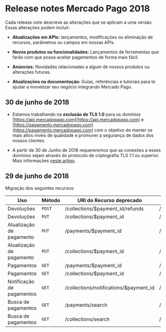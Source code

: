 # Release notes Mercado Pago 2018

Cada release note descreve as alterações que se aplicam a uma versão. Essas alterações podem incluir:

- **Atualizações em APIs:** lançamentos, modificações ou eliminação de recursos, parâmetros ou campos em nossas APIs.

- **Novos produtos ou funcionalidades:** Lançamentos de ferramentas que farão com que possa aceitar pagamentos de forma mais fácil.

- **Anúncios:** Novidades relacionadas a algum de nossos produtos ou alterações futuras.

- **Atualizações na documentação:** Guias, referências e tutoriais para te ajudar a monetizar seu negócio integrando Mercado Pago.

## 30 de junho de 2018

- Estamos trabalhando na **exclusão de TLS 1.0** para os domínios  [https://api.mercadopago.com](https://api.mercadopago.com) e [https://pagamento.mercadopago.com](https://pagamento.mercadopago.com) com o objetivo de manter os mais altos níveis de qualidade e promover a segurança de dados dos nossos clientes.

- A partir de 30 de Junho de 2018 requereremos que as conexões a esses domínios sejam através do protocolo de criptografia TLS 1.1 ou superior. Mais informações [neste artigo](/guides/pci-compliant-merchants/disabling-tls-10).


## 29 de junho de 2018

Migração dos seguintes recursos:

| Uso                     | Método | URI do Recurso deprecado                      | URI do Recurso equivalente              |
|-------------------------|--------|----------------------------------------|----------------------------------|
| Devoluções              | `POST` | /collections/$payment_id/refunds       | /v1/payments/$payment_id/refunds |
| Devoluções              | `PUT`  | /collections/$payment_id               | /v1/payments/$payment_id/        |
| Atualização de pagamento| `PUT`  | /payments/$payment_id                  | /v1/payments/$payment_id/        |
| Atualização de pagamento| `PUT`  | /collections/$payment_id               | /v1/payments/$payment_id/        |
| Pagamentos              | `GET`  | /payments/$payment_id                  | /v1/payments/$payment_id/        |
| Pagamentos              | `GET`  | /collections/$payment_id               | /v1/payments/$payment_id/        |
| Notificação de pagamentos| `GET`  | /collections/notifications/$payment_id | /v1/payments/$payment_id/        |
| Busca de pagamentos     | `GET`  | /payments/search                       | /v1/payments/search              |
| Busca de pagamentos     | `GET`  | /collections/search                    | /v1/payments/search              |
